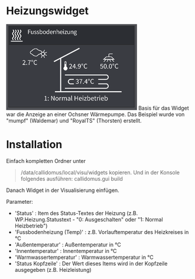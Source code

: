 # Heizungswidget

![Heizungswidget-Anzeige](screen.png)
Basis für das Widget war die Anzeige an einer Ochsner Wärmepumpe.
Das Beispiel wurde von "mumpf" (Waldemar) und "RoyalTS" (Thorsten) erstellt.

# Installation
Einfach kompletten Ordner unter 
> /data/callidomus/local/visu/widgets 
kopieren.
Und in der Konsole folgendes ausführen:
> callidomus.gui build

Danach Widget in der Visualisierung einfügen.


Parameter:
* 'Status' : Item des Status-Textes der Heizung (z.B. WP.Heizung.Statustext - "0: Ausgeschalten" oder "1: Normal Heizbetrieb")
* 'Fussbodenheizung (Temp)' : z.B. Vorlauftemperatur des Heizkreises in °C
* 'Außentemperatur' : Außentemperatur in °C
* 'Innentemperatur' : Innentemperatur in °C
* 'Warmwassertemperatur' : Warmwassertemperatur in °C
* 'Status Kopfzeile' : Der Wert dieses Items wird in der Kopfzeile ausgegeben (z.B. Heizleistung)

